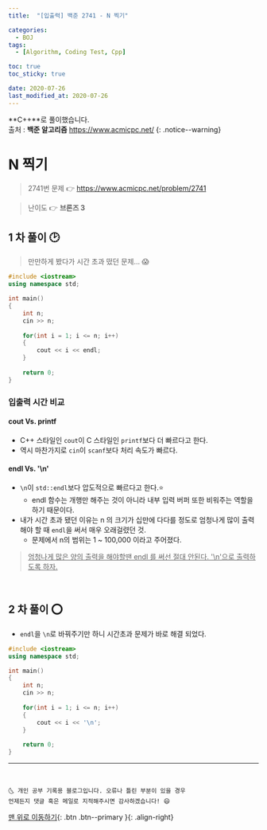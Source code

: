 ```yaml
---
title:  "[입출력] 백준 2741 - N 찍기" 

categories:
  - BOJ
tags:
  - [Algorithm, Coding Test, Cpp]

toc: true
toc_sticky: true

date: 2020-07-26
last_modified_at: 2020-07-26
---
```


**C++**로 풀이했습니다.  
출처 : **백준 알고리즘** <https://www.acmicpc.net/>
{: .notice--warning}

# N 찍기

> 2741번 문제 👉 <https://www.acmicpc.net/problem/2741>

> 난이도 👉 **브론즈 3**

## 1 차 풀이 🕑

> 만만하게 봤다가 시간 초과 떴던 문제... 😱

```cpp
#include <iostream>
using namespace std;

int main()
{
    int n;
    cin >> n;
    
    for(int i = 1; i <= n; i++)
    {
        cout << i << endl;
    }
    
    return 0;
}
```

### 입출력 시간 비교

#### cout Vs. printf

- C++ 스타일인 `cout`이 C 스타일인 `printf`보다 더 빠르다고 한다.
- 역시 마찬가지로 `cin`이 `scanf`보다 처리 속도가 빠르다.

#### endl Vs. '\n'

- `\n`이 `std::endl`보다 압도적으로 빠르다고 한다.⭐
  - endl 함수는 개행만 해주는 것이 아니라 내부 입력 버퍼 또한 비워주는 역할을 하기 때문이다. 
- 내가 시간 초과 됐던 이유는 n 의 크기가 십만에 다다를 정도로 엄청나게 많이 출력 해야 할 때 `endl`을 써서 매우 오래걸렸던 것.
  - 문제에서 n의 범위는 1 ~ 100,000 이라고 주어졌다.

> <u>엄청나게 많은 양의 출력을 해야할땐 endl 를 써선 절대 안된다. '\n'으로 출력하도록 하자.</u> 

<br>

## 2 차 풀이 ⭕

- `endl`을 `\n`로 바꿔주기만 하니 시간초과 문제가 바로 해결 되었다. 

```cpp
#include <iostream>
using namespace std;

int main()
{
    int n;
    cin >> n;
    
    for(int i = 1; i <= n; i++)
    {
        cout << i << '\n';
    }
    
    return 0;
}
```

***
<br>

    🌜 개인 공부 기록용 블로그입니다. 오류나 틀린 부분이 있을 경우 
    언제든지 댓글 혹은 메일로 지적해주시면 감사하겠습니다! 😄

[맨 위로 이동하기](#){: .btn .btn--primary }{: .align-right}
